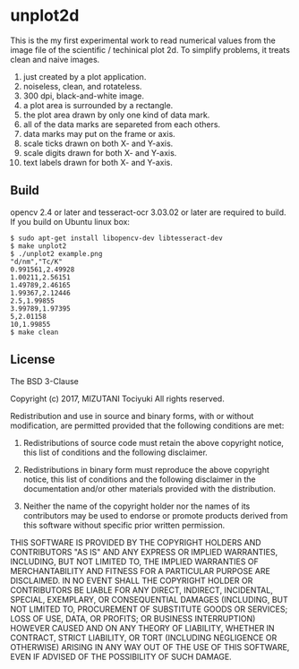 unplot2d
========

This is the my first experimental work to read numerical values
from the image file of the scientific / techinical plot 2d.
To simplify problems, it treats clean and naive images.

 1. just created by a plot application.
 1. noiseless, clean, and rotateless.
 1. 300 dpi, black-and-white image.
 1. a plot area is surrounded by a rectangle.
 1. the plot area drawn by only one kind of data mark.
 1. all of the data marks are separeted from each others.
 1. data marks may put on the frame or axis.
 1. scale ticks drawn on both X- and Y-axis.
 1. scale digits drawn for both X- and Y-axis.
 1. text labels drawn for both X- and Y-axis.

Build
-----

opencv 2.4 or later and tesseract-ocr 3.03.02 or later are required to build.
If you build on Ubuntu linux box:

    $ sudo apt-get install libopencv-dev libtesseract-dev
    $ make unplot2
    $ ./unplot2 example.png
    "d/nm","Tc/K"
    0.991561,2.49928
    1.00211,2.56151
    1.49789,2.46165
    1.99367,2.12446
    2.5,1.99855
    3.99789,1.97395
    5,2.01158
    10,1.99855
    $ make clean

License
------

The BSD 3-Clause

Copyright (c) 2017, MIZUTANI Tociyuki
All rights reserved.

Redistribution and use in source and binary forms, with or without
modification, are permitted provided that the following conditions are met:

 1. Redistributions of source code must retain the above copyright notice,
    this list of conditions and the following disclaimer.

 2. Redistributions in binary form must reproduce the above copyright
    notice, this list of conditions and the following disclaimer in the
    documentation and/or other materials provided with the distribution.

 3. Neither the name of the copyright holder nor the names of its
    contributors may be used to endorse or promote products derived from
    this software without specific prior written permission.

THIS SOFTWARE IS PROVIDED BY THE COPYRIGHT HOLDERS AND CONTRIBUTORS
"AS IS" AND ANY EXPRESS OR IMPLIED WARRANTIES, INCLUDING, BUT NOT
LIMITED TO, THE IMPLIED WARRANTIES OF MERCHANTABILITY AND FITNESS FOR
A PARTICULAR PURPOSE ARE DISCLAIMED. IN NO EVENT SHALL THE COPYRIGHT
HOLDER OR CONTRIBUTORS BE LIABLE FOR ANY DIRECT, INDIRECT, INCIDENTAL,
SPECIAL, EXEMPLARY, OR CONSEQUENTIAL DAMAGES (INCLUDING, BUT NOT LIMITED
TO, PROCUREMENT OF SUBSTITUTE GOODS OR SERVICES; LOSS OF USE, DATA, OR
PROFITS; OR BUSINESS INTERRUPTION) HOWEVER CAUSED AND ON ANY THEORY OF
LIABILITY, WHETHER IN CONTRACT, STRICT LIABILITY, OR TORT (INCLUDING
NEGLIGENCE OR OTHERWISE) ARISING IN ANY WAY OUT OF THE USE OF THIS
SOFTWARE, EVEN IF ADVISED OF THE POSSIBILITY OF SUCH DAMAGE.
